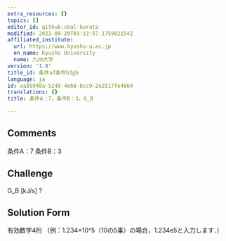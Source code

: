 ```yaml
---
extra_resources: {}
topics: []
editor_id: github.cbal-kurata
modified: 2021-09-29T03:13:57.175902154Z
affiliated_institute:
  url: https://www.kyushu-u.ac.jp
  en_name: Kyushu University
  name: 九州大学
version: '1.0'
title_id: 条件a7条件b3gb
language: ja
id: ea85940a-5248-4e68-bcc9-2e2517fe4864
translations: {}
title: 条件A：7，条件B：3，G_B

---
```


## Comments
条件A：7
条件B：3

## Challenge
G_B [kJ/s] ?

## Solution Form
有効数字4桁
（例：1.234×10^5（10の5乗）の場合，1.234e5と入力します．）





